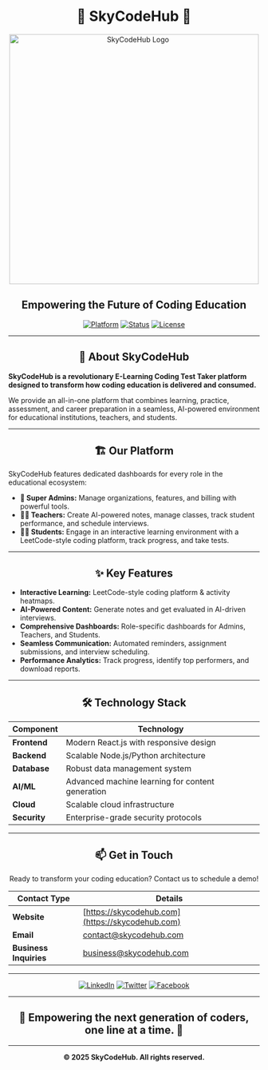 <div align="center">

# 🚀 **SkyCodeHub** 🚀

<img src="https://i.postimg.cc/fyVC2prD/Team-SKYCODE-20250621-102722.jpg" alt="SkyCodeHub Logo" width="500"/>

## **Empowering the Future of Coding Education**

[![Platform](https://img.shields.io/badge/Platform-E--Learning-blue?style=for-the-badge)](https://skycodehub.com)
[![Status](https://img.shields.io/badge/Status-Active-brightgreen?style=for-the-badge)](https://skycodehub.com)
[![License](https://img.shields.io/badge/License-Proprietary-red?style=for-the-badge)](https://skycodehub.com)

---

</div>

<div align="center">

## 🎯 **About SkyCodeHub**

</div>

**SkyCodeHub is a revolutionary E-Learning Coding Test Taker platform designed to transform how coding education is delivered and consumed.**

We provide an all-in-one platform that combines learning, practice, assessment, and career preparation in a seamless, AI-powered environment for educational institutions, teachers, and students.

---

<div align="center">

## 🏗️ **Our Platform**

</div>

SkyCodeHub features dedicated dashboards for every role in the educational ecosystem:
- **👑 Super Admins:** Manage organizations, features, and billing with powerful tools.
- **👨‍🏫 Teachers:** Create AI-powered notes, manage classes, track student performance, and schedule interviews.
- **👨‍🎓 Students:** Engage in an interactive learning environment with a LeetCode-style coding platform, track progress, and take tests.

---

<div align="center">

## ✨ **Key Features**

</div>

- **Interactive Learning:** LeetCode-style coding platform & activity heatmaps.
- **AI-Powered Content:** Generate notes and get evaluated in AI-driven interviews.
- **Comprehensive Dashboards:** Role-specific dashboards for Admins, Teachers, and Students.
- **Seamless Communication:** Automated reminders, assignment submissions, and interview scheduling.
- **Performance Analytics:** Track progress, identify top performers, and download reports.

---

<div align="center">

## 🛠️ **Technology Stack**


| Component | Technology |
|-----------|------------|
| **Frontend** | Modern React.js with responsive design |
| **Backend** | Scalable Node.js/Python architecture |
| **Database** | Robust data management system |
| **AI/ML** | Advanced machine learning for content generation |
| **Cloud** | Scalable cloud infrastructure |
| **Security** | Enterprise-grade security protocols |

</div>

---

<div align="center">

## 📫 **Get in Touch**


Ready to transform your coding education? Contact us to schedule a demo!

| Contact Type | Details |
|--------------|---------|
| **Website** | [https://skycodehub.com](https://skycodehub.com) |
| **Email** | contact@skycodehub.com |
| **Business Inquiries** | business@skycodehub.com |

---

[![LinkedIn](https://img.shields.io/badge/LinkedIn-SkyCodeHub-blue?style=for-the-badge&logo=linkedin)](https://linkedin.com/company/skycodehub)
[![Twitter](https://img.shields.io/badge/Twitter-@SkyCodeHub-blue?style=for-the-badge&logo=twitter)](https://twitter.com/skycodehub)
[![Facebook](https://img.shields.io/badge/Facebook-SkyCodeHub-blue?style=for-the-badge&logo=facebook)](https://facebook.com/skycodehub)

</div>

---

<div align="center">

## **🌟 Empowering the next generation of coders, one line at a time. 🌟**

---

**© 2025 SkyCodeHub. All rights reserved.**

</div> 
